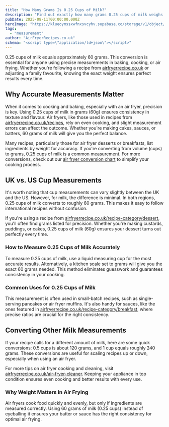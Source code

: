 ```yaml
---
title: "How Many Grams Is 0.25 Cups of Milk?"
description: "Find out exactly how many grams 0.25 cups of milk weighs for perfect baking and cooking every time. Includes UK and US conversions."
pubDate: 2025-08-11T00:00:00.000Z
heroImage: "https://klueoymssxwfnxsvcyhv.supabase.co/storage/v1/object/public/md/how-many-grams-is-0-25-cups-of-milk-cb48c905.webp"
tags:
  - "measurement"
author: "AirFryerRecipes.co.uk"
schema: "<script type=\"application/ld+json\"></script>"
---
```


<p>0.25 cups of milk equals approximately 60 grams. This conversion is essential for anyone using precise measurements in baking, cooking, or air frying. Whether you're following a recipe from <a href=https://www.airfryerrecipe.co.uk>airfryerrecipe.co.uk</a> or adjusting a family favourite, knowing the exact weight ensures perfect results every time.</p>

<h2>Why Accurate Measurements Matter</h2>  
<p>When it comes to cooking and baking, especially with an air fryer, precision is key. Using 0.25 cups of milk in grams (60g) ensures consistency in texture and flavour. Air fryers, like those used in recipes from <a href=https://www.airfryerrecipe.co.uk/recipes>airfryerrecipe.co.uk/recipes</a>, rely on even cooking, and slight measurement errors can affect the outcome. Whether you're making cakes, sauces, or batters, 60 grams of milk will give you the perfect balance.</p>  
<p>Many recipes, particularly those for air fryer desserts or breakfasts, list ingredients by weight for accuracy. If you're converting from volume (cups) to grams, 0.25 cups of milk is a common measurement. For more conversions, check out our <a href=https://www.airfryerrecipe.co.uk/air-fryer-conversion-chart>air fryer conversion chart</a> to simplify your cooking process.</p>  

<h2>UK vs. US Cup Measurements</h2>  
<p>It's worth noting that cup measurements can vary slightly between the UK and the US. However, for milk, the difference is minimal. In both regions, 0.25 cups of milk converts to roughly 60 grams. This makes it easy to follow international recipes without confusion.</p>  
<p>If you're using a recipe from <a href=https://www.airfryerrecipe.co.uk/recipe-category/dessert>airfryerrecipe.co.uk/recipe-category/dessert</a>, you'll often find grams listed for precision. Whether you're making custards, puddings, or cakes, 0.25 cups of milk (60g) ensures your dessert turns out perfectly every time.</p>  

<h3>How to Measure 0.25 Cups of Milk Accurately</h3>  
<p>To measure 0.25 cups of milk, use a liquid measuring cup for the most accurate results. Alternatively, a kitchen scale set to grams will give you the exact 60 grams needed. This method eliminates guesswork and guarantees consistency in your cooking.</p>  

<h3>Common Uses for 0.25 Cups of Milk</h3>  
<p>This measurement is often used in small-batch recipes, such as single-serving pancakes or air fryer muffins. It's also handy for sauces, like the ones featured in <a href=https://www.airfryerrecipe.co.uk/recipe-category/breakfast>airfryerrecipe.co.uk/recipe-category/breakfast</a>, where precise ratios are crucial for the right consistency.</p>  

<h2>Converting Other Milk Measurements</h2>  
<p>If your recipe calls for a different amount of milk, here are some quick conversions: 0.5 cups is about 120 grams, and 1 cup equals roughly 240 grams. These conversions are useful for scaling recipes up or down, especially when using an air fryer.</p>  
<p>For more tips on air fryer cooking and cleaning, visit <a href=https://www.airfryerrecipe.co.uk/air-fryer-cleaner>airfryerrecipe.co.uk/air-fryer-cleaner</a>. Keeping your appliance in top condition ensures even cooking and better results with every use.</p>  

<h3>Why Weight Matters in Air Frying</h3>  
<p>Air fryers cook food quickly and evenly, but only if ingredients are measured correctly. Using 60 grams of milk (0.25 cups) instead of eyeballing it ensures your batter or sauce has the right consistency for optimal air frying.</p>